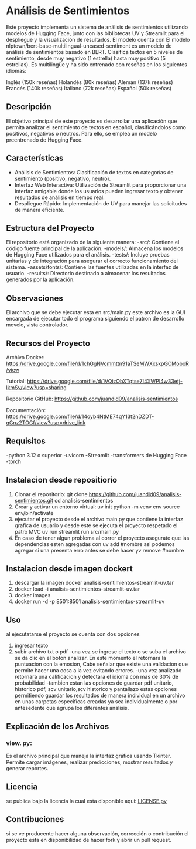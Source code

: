 # Análisis de Sentimientos
Este proyecto implementa un sistema de análisis de sentimientos utilizando modelos de Hugging Face, junto con las bibliotecas UV y Streamlit para el despliegue y la visualización de resultados. El modelo cuenta con El modelo nlptown/bert-base-multilingual-uncased-sentiment es un modelo de análisis de sentimientos basado en BERT. Clasifica textos en 5 niveles de sentimiento, desde muy negativo (1 estrella) hasta muy positivo (5 estrellas). Es multilingüe y ha sido entrenado con reseñas en los siguientes idiomas:

Inglés (150k reseñas)
Holandés (80k reseñas)
Alemán (137k reseñas)
Francés (140k reseñas)
Italiano (72k reseñas)
Español (50k reseñas)

## Descripción
El objetivo principal de este proyecto es desarrollar una aplicación que permita analizar el sentimiento de textos en español, clasificándolos como positivos, negativos o neutros. Para ello, se emplea un modelo preentrenado de Hugging Face.

## Características
- Análisis de Sentimientos: Clasificación de textos en categorías de sentimiento (positivo, negativo, neutro).
- Interfaz Web Interactiva: Utilización de Streamlit para proporcionar una interfaz amigable donde los usuarios pueden ingresar texto y obtener resultados de análisis en tiempo real.
- Despliegue Rápido: Implementación de UV para manejar las solicitudes de manera eficiente.

## Estructura del Proyecto
El repositorio está organizado de la siguiente manera:
-src/: Contiene el código fuente principal de la aplicación.
-models/: Almacena los modelos de Hugging Face utilizados para el análisis.
-tests/: Incluye pruebas unitarias y de integración para asegurar el correcto funcionamiento del sistema.
-assets/fonts/: Contiene las fuentes utilizadas en la interfaz de usuario.
-results/: Directorio destinado a almacenar los resultados generados por la aplicación.

## Observaciones 
El archivo que se debe ejecutar esta en src/main.py este archivo es la GUI encargada de ejecutar todo el programa siguiendo el patron de desarrollo movelo, vista controlador. 

## Recursos del Proyecto
Archivo Docker: https://drive.google.com/file/d/1chGgNVcmmttn91aTSeMWXxskpGCMoboR/view

Tutorial: https://drive.google.com/file/d/1VQizObXTqtse7I4XWPI4w33etj-lkmSv/view?usp=sharing

Repositorio GitHub: https://github.com/juandid09/analisis-sentimientos

Documentación: https://drive.google.com/file/d/14oyb4NtME74qY13t2nDZDT-qGnz2TOGf/view?usp=drive_link

## Requisitos
-python 3.12 o superior
-uvicorn
-Streamlit
-transformers de Hugging Face
-torch

## Instalacion desde repositiorio
1. Clonar el repositorio:
  git clone https://github.com/juandid09/analisis-sentimientos.git
  cd analisis-sentimientos
2. Crear y activar un entorno virtual:
   uv init
   python -m venv env
   source env/bin/activate
3. ejecutar el proyecto desde el archivo main.py que contiene la interfaz grafica de usuario y desde este se ejecuta el proyecto respetado el patro MVC
   uv run streamlit run src/main.py
4. En caso de tener algun problema al correr el proyecto asegurate que las dependencias esten agregadas con uv add #nombre asi podemos agregar si una presenta erro antes se debe hacer yv remove #nombre

## Instalacion desde imagen dockert 
1. descargar la imagen docker analisis-sentimientos-streamlit-uv.tar
2. docker load -i analisis-sentimientos-streamlit-uv.tar
3. docker images
4. docker run -d -p 8501:8501 analisis-sentimientos-streamlit-uv
   
## Uso 
al ejecutatarse el proyecto se cuenta con dos opciones 
1. ingresar texto
2. subir archivo txt o pdf
-una vez se ingrese el texto o se suba el archivo se da clic en el boton analizar. En este momento el retornara la puntuacion con la emosion, Cabe señalar que existe una validacion que permite hacer una cosa a la vez evitando errores.
-una vez analizado retornara una calificacion y detectara el idioma con mas de 30% de probabilidad
-tambien estan las opciones de guardar pdf unitario, historico pdf, scv unitario,scv historico y pantallazo estas opciones permitiendo guardar los resultados de manera individual en un archivo en unas carpetas especificas creadas ya sea individualmente o por antesedente que agrupa los diferentes analisis.

## Explicación de los Archivos
### view. py: 
Es el archivo principal que maneja la interfaz gráfica usando Tkinter. Permite cargar imágenes, realizar predicciones, mostrar resultados y generar reportes.

## Licencia
se publica bajo la licencia la cual esta disponible aqui: [LICENSE.py](https://github.com/juandid09/analisis-sentimientos/blob/main/LICENSE)

## Contribuciones
si se ve producente hacer alguna observación, corrección  o contribución el proyecto esta en disponibilidad  de hacer fork y abrir un pull request.  
